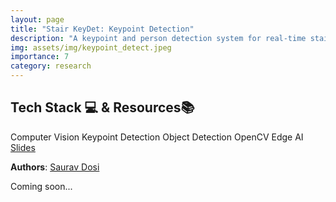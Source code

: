 ```yaml
---
layout: page
title: "Stair KeyDet: Keypoint Detection"
description: "A keypoint and person detection system for real-time staircase violation alerts using edge AI and camera feeds."
img: assets/img/keypoint_detect.jpeg
importance: 7
category: research
---
```

<section id="badgeproj-section">
<h2 class="badgeproj-title">Tech Stack 💻 & Resources📚</h2>
  <div class="badgeproj-container">
    <span class="badgeproj">Computer Vision</span>
    <span class="badgeproj">Keypoint Detection</span>
    <span class="badgeproj">Object Detection</span>
    <span class="badgeproj">OpenCV</span>
    <span class="badgeproj">Edge AI</span>
  </div>
<!-- Links Section -->
  <div class="linksproj-container">
    <a href="https://github.com/sauravdosi/mirrag_keypoint_deployment" target="_blank" class="linkproj">
      <i class="fab fa-github"></i> Slides
    </a>
  </div>
</section>

**Authors**: <a href="https://sauravdosi.github.io/">Saurav Dosi</a>

Coming soon...
